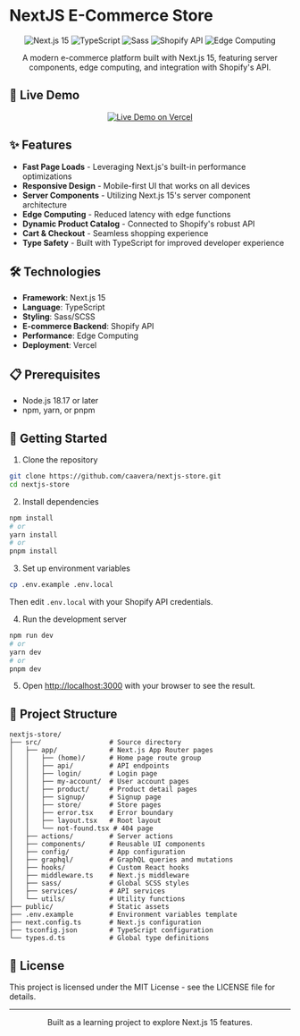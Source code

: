 # NextJS E-Commerce Store

<div align="center">
  <img src="https://img.shields.io/badge/Next.js-15-black?style=for-the-badge&logo=next.js" alt="Next.js 15"/>
  <img src="https://img.shields.io/badge/TypeScript-blue?style=for-the-badge&logo=typescript" alt="TypeScript"/>
  <img src="https://img.shields.io/badge/Sass-CC6699?style=for-the-badge&logo=sass&logoColor=white" alt="Sass"/>
  <img src="https://img.shields.io/badge/Shopify-API-7AB55C?style=for-the-badge&logo=shopify" alt="Shopify API"/>
  <img src="https://img.shields.io/badge/Edge-Computing-orange?style=for-the-badge" alt="Edge Computing"/>
</div>

<p align="center">A modern e-commerce platform built with Next.js 15, featuring server components, edge computing, and integration with Shopify's API.</p>

## 🚀 Live Demo

<div align="center">
  <a href="https://nextjs-store-jade.vercel.app/" target="_blank">
    <img src="https://img.shields.io/badge/View_Demo-Vercel-black?style=for-the-badge&logo=vercel" alt="Live Demo on Vercel"/>
  </a>
</div>

## ✨ Features

- **Fast Page Loads** - Leveraging Next.js's built-in performance optimizations
- **Responsive Design** - Mobile-first UI that works on all devices
- **Server Components** - Utilizing Next.js 15's server component architecture
- **Edge Computing** - Reduced latency with edge functions
- **Dynamic Product Catalog** - Connected to Shopify's robust API
- **Cart & Checkout** - Seamless shopping experience
- **Type Safety** - Built with TypeScript for improved developer experience

## 🛠️ Technologies

- **Framework**: Next.js 15
- **Language**: TypeScript
- **Styling**: Sass/SCSS
- **E-commerce Backend**: Shopify API
- **Performance**: Edge Computing
- **Deployment**: Vercel

## 📋 Prerequisites

- Node.js 18.17 or later
- npm, yarn, or pnpm

## 🚦 Getting Started

1. Clone the repository
```bash
git clone https://github.com/caavera/nextjs-store.git
cd nextjs-store
```

2. Install dependencies
```bash
npm install
# or
yarn install
# or
pnpm install
```

3. Set up environment variables
```bash
cp .env.example .env.local
```
Then edit `.env.local` with your Shopify API credentials.

4. Run the development server
```bash
npm run dev
# or
yarn dev
# or
pnpm dev
```

5. Open [http://localhost:3000](http://localhost:3000) with your browser to see the result.

## 📁 Project Structure

```
nextjs-store/
├── src/                 # Source directory
│   ├── app/             # Next.js App Router pages
│   │   ├── (home)/      # Home page route group
│   │   ├── api/         # API endpoints
│   │   ├── login/       # Login page
│   │   ├── my-account/  # User account pages
│   │   ├── product/     # Product detail pages
│   │   ├── signup/      # Signup page
│   │   ├── store/       # Store pages
│   │   ├── error.tsx    # Error boundary
│   │   ├── layout.tsx   # Root layout
│   │   └── not-found.tsx # 404 page
│   ├── actions/         # Server actions
│   ├── components/      # Reusable UI components
│   ├── config/          # App configuration
│   ├── graphql/         # GraphQL queries and mutations
│   ├── hooks/           # Custom React hooks
│   ├── middleware.ts    # Next.js middleware
│   ├── sass/            # Global SCSS styles
│   ├── services/        # API services
│   └── utils/           # Utility functions
├── public/              # Static assets
├── .env.example         # Environment variables template
├── next.config.ts       # Next.js configuration
├── tsconfig.json        # TypeScript configuration
└── types.d.ts           # Global type definitions
```

## 📄 License

This project is licensed under the MIT License - see the LICENSE file for details.

---

<p align="center">
  Built as a learning project to explore Next.js 15 features.
</p>
